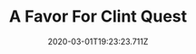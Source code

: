 ---
templateKey: blog-post
featuredpost: false
date: 2020-03-01T19:23:23.711Z
featuredimage: /img/quest_bg5.png
imgBg: quest_bg5
title: A Favor For Clint Quest
description: Clint got a new hammer and he wants to test it out on a variety of metals.
reward: 500 & 1 Heart Clint
tags:
  - Mail
  - winter
  - Winter 17
  - Clint
  - Iron Bar
  - quest
---